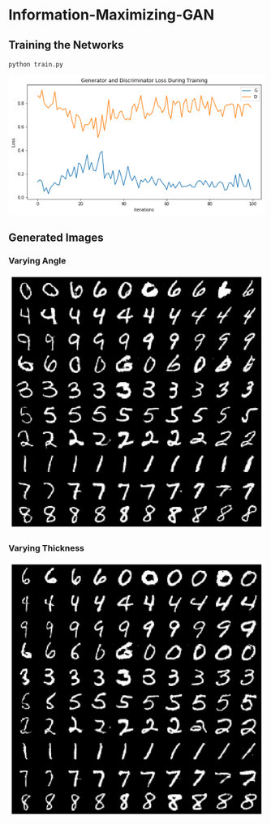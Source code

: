 # Information-Maximizing-GAN

## Training the Networks
```
python train.py
```

![](./img/learning_curve.png)

## Generated Images

### Varying Angle 
![](./img/mnist_angle.png)

### Varying Thickness
![](./img/mnist_thickness.png)
